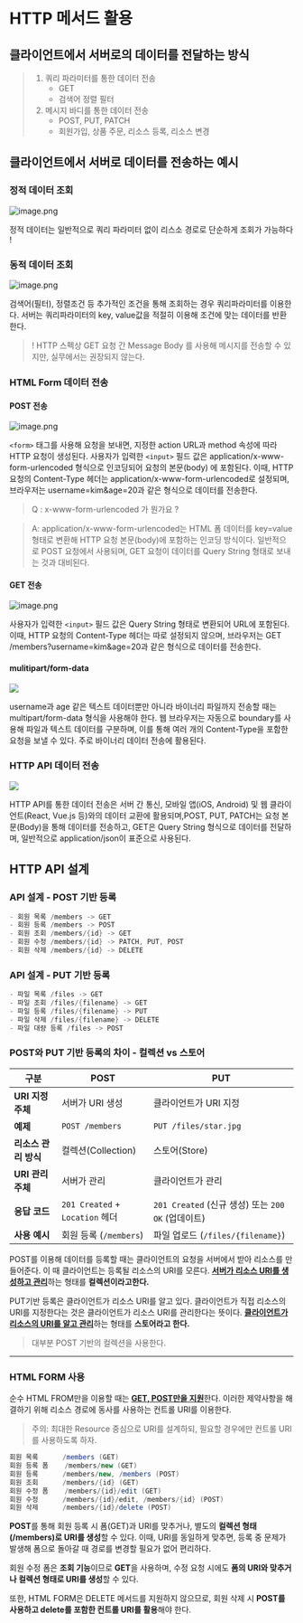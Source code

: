 # HTTP 메서드 활용

## 클라이언트에서 서버로의 데이터를 전달하는 방식

> 1. 쿼리 파라미터를 통한 데이터 전송
>     - GET
>     - 검색어 정렬 필터
> 2. 메시지 바디를 통한 데이터 전송
>     - POST, PUT, PATCH
>     - 회원가입, 상품 주문, 리소스 등록, 리소스 변경

## 클라이언트에서 서버로 데이터를 전송하는 예시
### 정적 데이터 조회
![image.png](img/23.png)

정적 데이터는 일반적으로 쿼리 파라미터 없이 리스소 경로로 단순하게 조회가 가능하다 !

### 동적 데이터 조회
![image.png](img/24.png)

검색어(필터), 정렬조건 등 추가적인 조건을 통해 조회하는 경우 쿼리파라미터를 이용한다.
서버는 쿼리파라미터의 key, value값을 적절히 이용해 조건에 맞는 데이터를 반환한다.

> ! HTTP 스펙상 GET 요청 간 Message Body 를 사용해 메시지를 전송할 수 있지만, 실무에서는 권장되지 않는다.


### HTML Form 데이터 전송
#### POST 전송
![image.png](img/25.png)

`<form>` 태그를 사용해 요청을 보내면, 지정한 action URL과 method 속성에 따라 HTTP 요청이 생성된다.
사용자가 입력한 `<input>` 필드 값은 application/x-www-form-urlencoded 형식으로 인코딩되어 요청의 본문(body) 에 포함된다.
이때, HTTP 요청의 Content-Type 헤더는 application/x-www-form-urlencoded로 설정되며, 브라우저는 username=kim&age=20과 같은 형식으로 데이터를 전송한다.

> Q : x-www-form-urlencoded 가 뭔가요 ?

> A:  application/x-www-form-urlencoded는 HTML 폼 데이터를 key=value 형태로 변환해 HTTP 요청 본문(body)에 포함하는 인코딩 방식이다.
일반적으로 POST 요청에서 사용되며, GET 요청이 데이터를 Query String 형태로 보내는 것과 대비된다.


#### GET 전송
![image.png](img/26.png)

사용자가 입력한 `<input>` 필드 값은 Query String 형태로 변환되어 URL에 포함된다.
이때, HTTP 요청의 Content-Type 헤더는 따로 설정되지 않으며, 브라우저는 GET /members?username=kim&age=20과 같은 형식으로 데이터를 전송한다.

#### mulitipart/form-data
![](https://velog.velcdn.com/images/sepang-pang/post/ab1bb1f1-185e-4fc9-ba52-b3654905fe15/image.png)

username과 age 같은 텍스트 데이터뿐만 아니라 바이너리 파일까지 전송할 때는 multipart/form-data 형식을 사용해야 한다.
웹 브라우저는 자동으로 boundary를 사용해 파일과 텍스트 데이터를 구분하며, 이를 통해 여러 개의 Content-Type을 포함한 요청을 보낼 수 있다.
주로 바이너리 데이터 전송에 활용된다.

### HTTP API 데이터 전송
![](https://velog.velcdn.com/images/sepang-pang/post/a46a7513-310b-4041-8517-d2c3b0c2964a/image.png)

HTTP API를 통한 데이터 전송은 서버 간 통신, 모바일 앱(iOS, Android) 및 웹 클라이언트(React, Vue.js 등)와의 데이터 교환에 활용되며,POST, PUT, PATCH는 요청 본문(Body)을 통해 데이터를 전송하고, GET은 Query String 형식으로 데이터를 전달하며, 일반적으로 application/json이 표준으로 사용된다.


## HTTP API 설계
### API 설계 - POST 기반 등록
```java
- 회원 목록 /members -> GET
- 회원 등록 /members -> POST
- 회원 조회 /members/{id} -> GET
- 회원 수정 /members/{id} -> PATCH, PUT, POST
- 회원 삭제 /members/{id} -> DELETE
```

### API 설계 - PUT 기반 등록
```java
- 파일 목록 /files -> GET
- 파일 조회 /files/{filename} -> GET
- 파일 등록 /files/{filename} -> PUT
- 파일 삭제 /files/{filename} -> DELETE
- 파일 대량 등록 /files -> POST
```

### POST와 PUT 기반 등록의 차이 - 컬렉션 vs 스토어
| 구분  | POST | PUT |
|------|------|------|
| **URI 지정 주체** | 서버가 URI 생성 | 클라이언트가 URI 지정 |
| **예제** | `POST /members` | `PUT /files/star.jpg` |
| **리소스 관리 방식** | 컬렉션(Collection) | 스토어(Store) |
| **URI 관리 주체** | 서버가 관리 | 클라이언트가 관리 |
| **응답 코드** | `201 Created` + `Location` 헤더 | `201 Created` (신규 생성) 또는 `200 OK` (업데이트) |
| **사용 예시** | 회원 등록 (`/members`) | 파일 업로드 (`/files/{filename}`) |

POST를 이용해 데이터를 등록할 때는 클라이언트의 요청을 서버에서 받아 리소스를 만들어준다. 이 때 클라이언트는 등록될 리소스의 URI를 모른다. <u>**서버가 리소스 URI를 생성하고 관리**</u>하는 형태를 **컬렉션이라고한다.**

PUT기반 등록은 클라이언트가 리소스 URI를 알고 있다. 클라이언트가 직접 리소스의 URI를 지정한다는 것은 클라이언트가 리소스 URI를 관리한다는 뜻이다. <u>**클라이언트가 리소스의 URI를 알고 관리**</u>하는 형태를 **스토어라고 한다.**

> 대부분 POST 기반의 컬렉션을 사용한다.

---

### HTML FORM 사용

순수 HTML FROM만을 이용할 때는 <u>**GET, POST만을 지원**</u>한다. 이러한 제약사항을 해결하기 위해 리소스 경로에 동사를 사용하는 컨트롤 URI를 이용한다.
>주의: 최대한 Resource 중심으로 URI를 설계하되, 필요할 경우에만 컨트롤 URI를 사용하도록 하자.

```java
회원 목록      /members (GET)
회원 등록 폼    /members/new (GET)
회원 등록      /members/new, /members (POST)
회원 조회      /members/{id} (GET)
회원 수정 폼    /members/{id}/edit (GET)
회원 수정      /members/{id}/edit, /members/{id} (POST)
회원 삭제      /members/{id}/delete (POST)
```

**POST**를 통해 회원 등록 시 폼(GET)과 URI를 맞추거나, 별도의 **컬렉션 형태(/members)로 URI를 생성**할 수 있다.
이때, URI를 동일하게 맞추면, 등록 중 문제가 발생해 폼으로 돌아갈 때 경로를 변경할 필요가 없어 편리하다.

회원 수정 폼은 **조회 기능**이므로 **GET**을 사용하며, 수정 요청 시에도 **폼의 URI와 맞추거나 컬렉션 형태로 URI를 생성**할 수 있다.

또한, HTML FORM은 DELETE 메서드를 지원하지 않으므로, 회원 삭제 시 **POST를 사용하고 delete를 포함한 컨트롤 URI를 활용**해야 한다.
